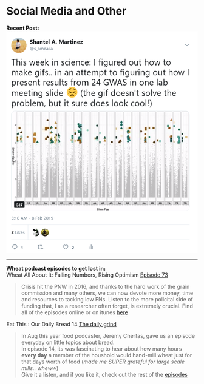 # Social Media and Other  
**Recent Post:**  
[![Twitter](https://github.com/shantel-martinez/Lab_Resources/blob/master/example_img/RecentTwitterPosts.PNG?raw=true)](https://twitter.com/s_amealia/status/1093861130286571520)  

------

**Wheat podcast episodes to get lost in:**  
Wheat All About It: Falling Numbers, Rising Optimism [Episode 73](http://wagrains.org/podcast/episode-73-falling-numbers-rising-optimism/)   
> Crisis hit the PNW in 2016, and thanks to the hard work of the grain commission and many others, we can now devote more money, time and resources to tacking low FNs. Listen to the more policital side of funding that, I as a researcher often forget, is extremely crucial. 
> Find all of the episodes online or on itunes [here](http://wagrains.org/cast/)  

Eat This : Our Daily Bread 14 [The daily grind](www.eatthispodcast.com/our-daily-bread-14/)  
> In Aug this year food podcaster, Jeremy Cherfas, gave us an episode everyday on little topics about bread.   
> In episode 14, its was fascinating to hear about how many hours **every day** a member of the houshold would hand-mill wheat just for that days worth of food (*made me SUPER grateful for large scale mills.. wheww*)  
> Give it a listen, and if you like it, check out the rest of the [episodes](https://www.eatthispodcast.com/bread/)  

